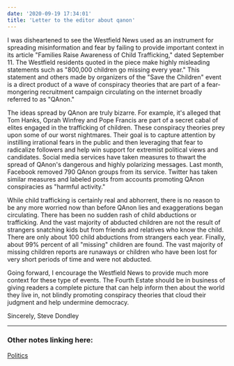 ```yaml
---
date: '2020-09-19 17:34:01'
title: 'Letter to the editor about qanon'
---
```

I was disheartened to see the Westfield News used as an instrument for spreading misinformation and fear by failing to provide important context in its article "Families Raise Awareness of Child Trafficking," dated September 11. The Westfield residents quoted in the piece make highly misleading statements such as "800,000 children go missing every year." This statement and others made by organizers of the "Save the Children" event is a direct product of a wave of conspiracy theories that are part of a fear-mongering recruitment campaign circulating on the internet broadly referred to as "QAnon."

The ideas spread by QAnon are truly bizarre. For example, it's alleged that Tom Hanks, Oprah Winfrey and Pope Francis are part of a secret cabal of elites engaged in the trafficking of children. These conspiracy theories prey upon some of our worst nightmares. Their goal is to capture attention by instilling irrational fears in the public and then leveraging that fear to radicalize followers and help win support for extremist political views and candidates.  Social media services have taken measures to thwart the spread of QAnon's dangerous and highly polarizing messages. Last month, Facebook removed 790 QAnon groups from its service. Twitter has taken similar measures and labeled posts from accounts promoting QAnon conspiracies as "harmful activity."

While child trafficking is certainly real and abhorrent, there is no reason to be any more worried now than before QAnon lies and exaggerations began circulating. There has been no sudden rash of child abductions or trafficking.  And the vast majority of abducted children are not the result of strangers snatching kids but from friends and relatives who know the child. There are only about 100 child abductions from strangers each year. Finally, about 99% percent of all "missing" children are found. The vast majority of missing children reports are runaways or children who have been lost for very short periods of time and were not abducted.

Going forward, I encourage the Westfield News to provide much more context for these type of events. The Fourth Estate should be in business of giving readers a complete picture that can help inform then about the world they live in, not blindly promoting conspiracy theories that cloud their judgment and help undermine democracy.

Sincerely,
Steve Dondley

---
### Other notes linking here:

[Politics](/Politics)
